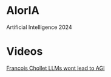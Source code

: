# AIorIA
Artificial Intelligence 2024

# Videos
[Francois Chollet LLMs wont lead to AGI](https://www.youtube.com/watch?v=UakqL6Pj9xo&t=840s)
